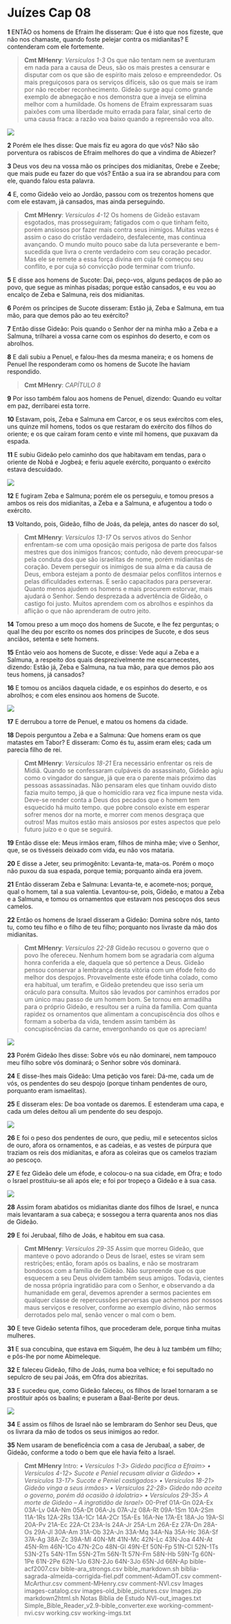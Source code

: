 # Juízes Cap 08

**1** 	ENTÃO os homens de Efraim lhe disseram: Que é isto que nos fizeste, que não nos chamaste, quando foste pelejar contra os midianitas? E contenderam com ele fortemente.

> **Cmt MHenry**: *Versículos 1-3* Os que não tentam nem se aventuram em nada para a causa de Deus, são os mais prestes a censurar e disputar com os que são de espírito mais zeloso e empreendedor. Os mais preguiçosos para os serviços difíceis, são os que mais se iram por não receber reconhecimento. Gideão surge aqui como grande exemplo de abnegação e nos demonstra que a inveja se elimina melhor com a humildade. Os homens de Efraim expressaram suas paixões com uma liberdade muito errada para falar, sinal certo de uma causa fraca: a razão voa baixo quando a repreensão voa alto.

![](../Images/SweetPublishing/7-8-1.jpg) 

**2** 	Porém ele lhes disse: Que mais fiz eu agora do que vós? Não são porventura os rabiscos de Efraim melhores do que a vindima de Abiezer?

**3** 	Deus vos deu na vossa mão os príncipes dos midianitas, Orebe e Zeebe; que mais pude eu fazer do que vós? Então a sua ira se abrandou para com ele, quando falou esta palavra.

**4** 	E, como Gideão veio ao Jordão, passou com os trezentos homens que com ele estavam, já cansados, mas ainda perseguindo.

> **Cmt MHenry**: *Versículos 4-12* Os homens de Gideão estavam esgotados, mas prosseguiram; fatigados com o que tinham feito, porém ansiosos por fazer mais contra seus inimigos. Muitas vezes é assim o caso do cristão verdadeiro, desfalecente, mas continua avançando. O mundo muito pouco sabe da luta perseverante e bem-sucedida que livra o crente verdadeiro com seu coração pecador. Mas ele se remete a essa força divina em cuja fé começou seu conflito, e por cuja só convicção pode terminar com triunfo.

**5** 	E disse aos homens de Sucote: Dai, peço-vos, alguns pedaços de pão ao povo, que segue as minhas pisadas; porque estão cansados, e eu vou ao encalço de Zeba e Salmuna, reis dos midianitas.

**6** 	Porém os príncipes de Sucote disseram: Estão já, Zeba e Salmuna, em tua mão, para que demos pão ao teu exército?

**7** 	Então disse Gideão: Pois quando o Senhor der na minha mão a Zeba e a Salmuna, trilharei a vossa carne com os espinhos do deserto, e com os abrolhos.

**8** 	E dali subiu a Penuel, e falou-lhes da mesma maneira; e os homens de Penuel lhe responderam como os homens de Sucote lhe haviam respondido.

> **Cmt MHenry**: *CAPÍTULO 8*

**9** 	Por isso também falou aos homens de Penuel, dizendo: Quando eu voltar em paz, derribarei esta torre.

**10** 	Estavam, pois, Zeba e Salmuna em Carcor, e os seus exércitos com eles, uns quinze mil homens, todos os que restaram do exército dos filhos do oriente; e os que caíram foram cento e vinte mil homens, que puxavam da espada.

**11** 	E subiu Gideão pelo caminho dos que habitavam em tendas, para o oriente de Nobá e Jogbeá; e feriu aquele exército, porquanto o exército estava descuidado.

![](../Images/SweetPublishing/7-8-2.jpg) 

**12** 	E fugiram Zeba e Salmuna; porém ele os perseguiu, e tomou presos a ambos os reis dos midianitas, a Zeba e a Salmuna, e afugentou a todo o exército.

**13** 	Voltando, pois, Gideão, filho de Joás, da peleja, antes do nascer do sol,

> **Cmt MHenry**: *Versículos 13-17* Os servos ativos do Senhor enfrentam-se com uma oposição mais perigosa de parte dos falsos mestres que dos inimigos francos; contudo, não devem preocupar-se pela conduta dos que são israelitas de nome, porém midianitas de coração. Devem perseguir os inimigos de sua alma e da causa de Deus, embora estejam a ponto de desmaiar pelos conflitos internos e pelas dificuldades externas. E serão capacitados para perseverar. Quanto menos ajudem os homens e mais procurem estorvar, mais ajudará o Senhor. Sendo desprezada a advertência de Gideão, o castigo foi justo. Muitos aprendem com os abrolhos e espinhos da aflição o que não aprenderam de outro jeito.

**14** 	Tomou preso a um moço dos homens de Sucote, e lhe fez perguntas; o qual lhe deu por escrito os nomes dos príncipes de Sucote, e dos seus anciãos, setenta e sete homens.

**15** 	Então veio aos homens de Sucote, e disse: Vede aqui a Zeba e a Salmuna, a respeito dos quais desprezivelmente me escarnecestes, dizendo: Estão já, Zeba e Salmuna, na tua mão, para que demos pão aos teus homens, já cansados?

**16** 	E tomou os anciãos daquela cidade, e os espinhos do deserto, e os abrolhos; e com eles ensinou aos homens de Sucote.

![](../Images/SweetPublishing/7-8-3.jpg) 

**17** 	E derrubou a torre de Penuel, e matou os homens da cidade.

**18** 	Depois perguntou a Zeba e a Salmuna: Que homens eram os que matastes em Tabor? E disseram: Como és tu, assim eram eles; cada um parecia filho de rei.

> **Cmt MHenry**: *Versículos 18-21* Era necessário enfrentar os reis de Midiã. Quando se confessaram culpáveis do assassinato, Gideão agiu como o vingador do sangue, já que era o parente mais próximo das pessoas assassinadas. Não pensaram eles que tinham ouvido disto fazia muito tempo, já que o homicídio rara vez fica impune nesta vida. Deve-se render conta a Deus dos pecados que o homem tem esquecido há muito tempo. que pobre consolo existe em esperar sofrer menos dor na morte, e morrer com menos desgraça que outros! Mas muitos estão mais ansiosos por estes aspectos que pelo futuro juízo e o que se seguirá.

**19** 	Então disse ele: Meus irmãos eram, filhos de minha mãe; vive o Senhor, que, se os tivésseis deixado com vida, eu não vos mataria.

**20** 	E disse a Jeter, seu primogênito: Levanta-te, mata-os. Porém o moço não puxou da sua espada, porque temia; porquanto ainda era jovem.

**21** 	Então disseram Zeba e Salmuna: Levanta-te, e acomete-nos; porque, qual o homem, tal a sua valentia. Levantou-se, pois, Gideão, e matou a Zeba e a Salmuna, e tomou os ornamentos que estavam nos pescoços dos seus camelos.

**22** 	Então os homens de Israel disseram a Gideão: Domina sobre nós, tanto tu, como teu filho e o filho de teu filho; porquanto nos livraste da mão dos midianitas.

> **Cmt MHenry**: *Versículos 22-28* Gideão recusou o governo que o povo lhe ofereceu. Nenhum homem bom se agradaria com alguma honra conferida a ele, daquela que só pertence a Deus. Gideão pensou conservar a lembrança desta vitória com um éfode feito do melhor dos despojos. Provavelmente este éfode tinha colado, como era habitual, um terafim, e Gideão pretendeu que isso seria um oráculo para consulta. Muitos são levados por caminhos errados por um único mau passo de um homem bom. Se tornou em armadilha para o próprio Gideão, e resultou ser a ruína da família. Com quanta rapidez os ornamentos que alimentam a concupiscência dos olhos e formam a soberba da vida, tendem assim também às concupiscências da carne, envergonhando os que os apreciam!

![](../Images/SweetPublishing/7-8-4.jpg) 

**23** 	Porém Gideão lhes disse: Sobre vós eu não dominarei, nem tampouco meu filho sobre vós dominará; o Senhor sobre vós dominará.

**24** 	E disse-lhes mais Gideão: Uma petição vos farei: Dá-me, cada um de vós, os pendentes do seu despojo (porque tinham pendentes de ouro, porquanto eram ismaelitas).

**25** 	E disseram eles: De boa vontade os daremos. E estenderam uma capa, e cada um deles deitou ali um pendente do seu despojo.

![](../Images/SweetPublishing/7-8-5.jpg) 

**26** 	E foi o peso dos pendentes de ouro, que pediu, mil e setecentos siclos de ouro, afora os ornamentos, e as cadeias, e as vestes de púrpura que traziam os reis dos midianitas, e afora as coleiras que os camelos traziam ao pescoço.

**27** 	E fez Gideão dele um éfode, e colocou-o na sua cidade, em Ofra; e todo o Israel prostituiu-se ali após ele; e foi por tropeço a Gideão e à sua casa.

![](../Images/SweetPublishing/7-8-6.jpg) 

**28** 	Assim foram abatidos os midianitas diante dos filhos de Israel, e nunca mais levantaram a sua cabeça; e sossegou a terra quarenta anos nos dias de Gideão.

**29** 	E foi Jerubaal, filho de Joás, e habitou em sua casa.

> **Cmt MHenry**: *Versículos 29-35* Assim que morreu Gideão, que manteve o povo adorando o Deus de Israel, estes se viram sem restrições; então, foram após os baalins, e não se mostraram bondosos com a família de Gideão. Não surpreende que os que esquecem a seu Deus olvidem também seus amigos. Todavia, cientes de nossa própria ingratidão para com o Senhor, e observando a da humanidade em geral, devemos aprender a sermos pacientes em qualquer classe de repercussões perversas que achemos por nossos maus serviços e resolver, conforme ao exemplo divino, não sermos derrotados pelo mal, senão vencer o mal com o bem.

**30** 	E teve Gideão setenta filhos, que procederam dele, porque tinha muitas mulheres.

**31** 	E sua concubina, que estava em Siquém, lhe deu à luz também um filho; e pôs-lhe por nome Abimeleque.

**32** 	E faleceu Gideão, filho de Joás, numa boa velhice; e foi sepultado no sepulcro de seu pai Joás, em Ofra dos abiezritas.

**33** 	E sucedeu que, como Gideão faleceu, os filhos de Israel tornaram a se prostituir após os baalins; e puseram a Baal-Berite por deus.

![](../Images/SweetPublishing/7-8-7.jpg) 

**34** 	E assim os filhos de Israel não se lembraram do Senhor seu Deus, que os livrara da mão de todos os seus inimigos ao redor.

**35** 	Nem usaram de beneficência com a casa de Jerubaal, a saber, de Gideão, conforme a todo o bem que ele havia feito a Israel.


> **Cmt MHenry** Intro: *• Versículos 1-3*> *Gideão pacifica a Efraim*> *• Versículos 4-12*> *Sucote e Peniel recusam aliviar a Gideão*> *• Versículos 13-17*> *Sucote e Peniel castigados*> *• Versículos 18-21*> *Gideão vinga a seus irmãos*> *• Versículos 22-28*> *Gideão não aceita o governo, porém dá ocasião à idolatria*> *• Versículos 29-35*> *A morte de Gideão – A ingratidão de Israel*> 00-Pref 01A-Gn 02A-Ex 03A-Lv 04A-Nm 05A-Dt 06A-Js 07A-Jz 08A-Rt 09A-1Sm 10A-2Sm 11A-1Rs 12A-2Rs 13A-1Cr 14A-2Cr 15A-Es 16A-Ne 17A-Et 18A-Jo 19A-Sl 20A-Pv 21A-Ec 22A-Ct 23A-Is 24A-Jr 25A-Lm 26A-Ez 27A-Dn 28A-Os 29A-Jl 30A-Am 31A-Ob 32A-Jn 33A-Mq 34A-Na 35A-Hc 36A-Sf 37A-Ag 38A-Zc 39A-Ml 40N-Mt 41N-Mc 42N-Lc 43N-Joa 44N-At 45N-Rm 46N-1Co 47N-2Co 48N-Gl 49N-Ef 50N-Fp 51N-Cl 52N-1Ts 53N-2Ts 54N-1Tm 55N-2Tm 56N-Tt 57N-Fm 58N-Hb 59N-Tg 60N-1Pe 61N-2Pe 62N-1Jo 63N-2Jo 64N-3Jo 65N-Jd 66N-Ap bible-acf2007.csv bible-ara_strongs.csv bible_markdown.sh biblia-sagrada-almeida-corrigida-fiel.pdf comment-AdamOT.csv comment-McArthur.csv comment-MHenry.csv comment-NVI.csv Images images-catalog.csv images-old_bible_pictures.csv Images.zip markdown2html.sh Notas Bíblia de Estudo NVI-out_images.txt Simple_Bible_Reader_v2.9-bible_converter.exe working-comment-nvi.csv working.csv working-imgs.txt
